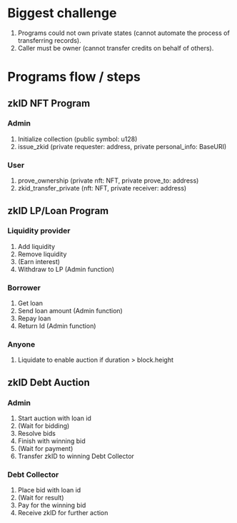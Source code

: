 # Biggest challenge
1. Programs could not own private states (cannot automate the process of transferring records).
2. Caller must be owner (cannot transfer credits on behalf of others).

# Programs flow / steps
## zkID NFT Program
### Admin
1. Initialize collection (public symbol: u128)
2. issue_zkid (private requester: address, private personal_info: BaseURI)

### User
1. prove_ownership (private nft: NFT, private prove_to: address)
2. zkid_transfer_private (nft: NFT, private receiver: address)

## zkID LP/Loan Program
### Liquidity provider
1. Add liquidity
2. Remove liquidity
3. (Earn interest)
4. Withdraw to LP (Admin function)

### Borrower
1. Get loan
2. Send loan amount (Admin function)
3. Repay loan
4. Return Id (Admin function)

### Anyone
1. Liquidate to enable auction if duration > block.height

## zkID Debt Auction
### Admin
1. Start auction with loan id
2. (Wait for bidding)
3. Resolve bids
4. Finish with winning bid
5. (Wait for payment)
6. Transfer zkID to winning Debt Collector

### Debt Collector
1. Place bid with loan id
2. (Wait for result)
3. Pay for the winning bid
4. Receive zkID for further action